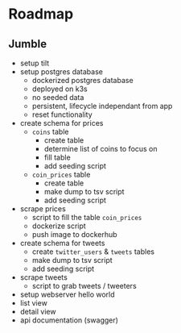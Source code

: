 # Roadmap

## Jumble

- setup tilt
- setup postgres database
  - dockerized postgres database
  - deployed on k3s
  - no seeded data
  - persistent, lifecycle independant from app
  - reset functionality
- create schema for prices
  - `coins` table
    - create table
    - determine list of coins to focus on
    - fill table
    - add seeding script
  - `coin_prices` table
    - create table
    - make dump to tsv script
    - add seeding script
- scrape prices
  - script to fill the table `coin_prices`
  - dockerize script
  - push image to dockerhub
- create schema for tweets
  - create `twitter_users` & `tweets` tables
  - make dump to tsv script
  - add seeding script
- scrape tweets
  - script to grab tweets / tweeters
- setup webserver hello world
- list view
- detail view
- api documentation (swagger)
